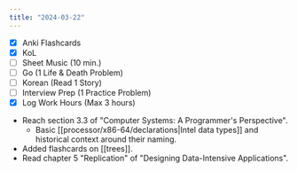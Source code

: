 ```yaml
---
title: "2024-03-22"
---
```


- [x] Anki Flashcards
- [x] KoL
- [ ] Sheet Music (10 min.)
- [ ] Go (1 Life & Death Problem)
- [ ] Korean (Read 1 Story)
- [ ] Interview Prep (1 Practice Problem)
- [x] Log Work Hours (Max 3 hours)

* Reach section 3.3 of "Computer Systems: A Programmer's Perspective".
	* Basic [[processor/x86-64/declarations|Intel data types]] and historical context around their naming.
* Added flashcards on [[trees]].
* Read chapter 5 "Replication" of "Designing Data-Intensive Applications".